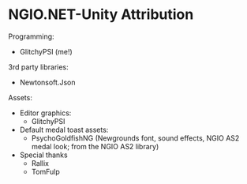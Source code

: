 # NGIO.NET-Unity Attribution

Programming:
- GlitchyPSI (me!)

3rd party libraries:
- Newtonsoft.Json

Assets:
- Editor graphics:
  - GlitchyPSI
- Default medal toast assets:
  - PsychoGoldfishNG (Newgrounds font, sound effects, NGIO AS2 medal look; from the NGIO AS2 library)
- Special thanks
  - Rallix
  - TomFulp
